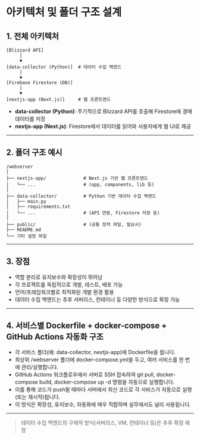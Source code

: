 # 아키텍처 및 폴더 구조 설계

## 1. 전체 아키텍처

```
[Blizzard API]
     │
     ▼
[data-collector (Python)]  # 데이터 수집 백엔드
     │
     ▼
[Firebase Firestore (DB)]
     │
     ▼
[nextjs-app (Next.js)]     # 웹 프론트엔드
```

- **data-collector (Python)**: 주기적으로 Blizzard API를 호출해 Firestore에 경매 데이터를 저장
- **nextjs-app (Next.js)**: Firestore에서 데이터를 읽어와 사용자에게 웹 UI로 제공

---

## 2. 폴더 구조 예시

```
/webserver
│
├── nextjs-app/              # Next.js 기반 웹 프론트엔드
│   └── ...                  # (app, components, lib 등)
│
├── data-collector/          # Python 기반 데이터 수집 백엔드
│   ├── main.py
│   ├── requirements.txt
│   └── ...                  # (API 연동, Firestore 저장 등)
│
├── public/                  # (공통 정적 파일, 필요시)
├── README.md
└── 기타 설정 파일
```

---

## 3. 장점
- 역할 분리로 유지보수와 확장성이 뛰어남
- 각 프로젝트를 독립적으로 개발, 테스트, 배포 가능
- 언어/프레임워크별로 최적화된 개발 환경 활용
- 데이터 수집 백엔드는 추후 서버리스, 컨테이너 등 다양한 방식으로 확장 가능

---

## 4. 서비스별 Dockerfile + docker-compose + GitHub Actions 자동화 구조

- 각 서비스 폴더(예: data-collector, nextjs-app)에 Dockerfile을 둡니다.
- 최상위 /webserver 폴더에 docker-compose.yml을 두고, 여러 서비스를 한 번에 관리/실행합니다.
- GitHub Actions 워크플로우에서 서버로 SSH 접속하여 git pull, docker-compose build, docker-compose up -d 명령을 자동으로 실행합니다.
- 이를 통해 코드가 push될 때마다 서버에서 최신 코드로 각 서비스가 자동으로 실행(또는 재시작)됩니다.
- 이 방식은 확장성, 유지보수, 자동화에 매우 적합하며 실무에서도 널리 사용됩니다.

---

> 데이터 수집 백엔드의 구체적 방식(서버리스, VM, 컨테이너 등)은 추후 확정 예정 